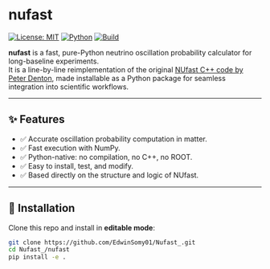 # nufast

[![License: MIT](https://img.shields.io/badge/license-MIT-blue.svg)](./LICENSE)
[![Python](https://img.shields.io/badge/python-3.7%2B-blue.svg)](https://www.python.org/)
[![Build](https://img.shields.io/badge/build-passing-brightgreen.svg)](#)

**nufast** is a fast, pure-Python neutrino oscillation probability calculator for long-baseline experiments.  
It is a line-by-line reimplementation of the original [NUfast C++ code by Peter Denton](https://github.com/PeterDenton/NUfast), made installable as a Python package for seamless integration into scientific workflows.

---

## ✨ Features

- ✅ Accurate oscillation probability computation in matter.
- ✅ Fast execution with NumPy.
- ✅ Python-native: no compilation, no C++, no ROOT.
- ✅ Easy to install, test, and modify.
- ✅ Based directly on the structure and logic of NUfast.

---

## 🚀 Installation

Clone this repo and install in **editable mode**:

```bash
git clone https://github.com/EdwinSomy01/Nufast_.git
cd Nufast_/nufast
pip install -e .


